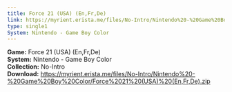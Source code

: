 ```yaml
---
title: Force 21 (USA) (En,Fr,De)
link: https://myrient.erista.me/files/No-Intro/Nintendo%20-%20Game%20Boy%20Color/Force%2021%20(USA)%20(En,Fr,De).zip
type: single1
System: Nintendo - Game Boy Color
---
```

<b>Game:</b> Force 21 (USA) (En,Fr,De)<br>
<b>System:</b> Nintendo - Game Boy Color<br>
<b>Collection:</b> No-Intro<br>
<b>Download:</b> https://myrient.erista.me/files/No-Intro/Nintendo%20-%20Game%20Boy%20Color/Force%2021%20(USA)%20(En,Fr,De).zip